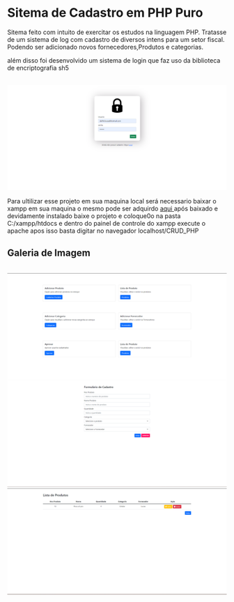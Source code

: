 <h1> Sitema de Cadastro em PHP Puro </h1>


<p> Sitema feito com intuito de exercitar os estudos na linguagem PHP. Tratasse de um sistema de log com cadastro de diversos intens para um setor fiscal. Podendo ser adicionado novos
  fornecedores,Produtos e categorias.</p>
  
  
  
  <p> além disso foi desenvolvido um sistema de login que faz uso da biblioteca de encriptografia sh5 </p>
  
  <br>
  <img src="https://github.com/lucas41/PHP_CRUD/blob/main/img/captura.png">

<br>
<p> Para ultilizar esse projeto em sua maquina local será necessario baixar o xampp em sua maquina o mesmo pode ser adquirdo <a href=""> aqui </a> após baixado e devidamente instalado baixe o projeto e coloque0o na pasta C:/xampp/htdocs e dentro do painel de controle do xampp execute o apache apos isso basta digitar no navegador localhost/CRUD_PHP </p>


<h2> Galeria de Imagem </h2>
<br>
<div>
<img src="https://github.com/lucas41/PHP_CRUD/blob/main/img/1.png">
<img src="https://github.com/lucas41/PHP_CRUD/blob/main/img/2.png">
<img src="https://github.com/lucas41/PHP_CRUD/blob/main/img/3.png">
</div>
